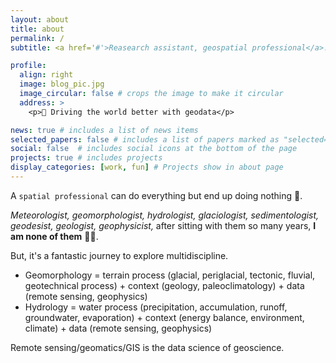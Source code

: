 ```yaml
---
layout: about
title: about
permalink: /
subtitle: <a href='#'>Reasearch assistant, geospatial professional</a>. 0371 Oslo.

profile:
  align: right
  image: blog_pic.jpg
  image_circular: false # crops the image to make it circular
  address: >
    <p>🎯 Driving the world better with geodata</p>

news: true # includes a list of news items
selected_papers: false # includes a list of papers marked as "selected={true}"
social: false  # includes social icons at the bottom of the page
projects: true # includes projects
display_categories: [work, fun] # Projects show in about page
---
```


A `spatial professional` can do everything but end up doing nothing 💊. 

*Meteorologist, geomorphologist, hydrologist, glaciologist, sedimentologist, geodesist, geologist, geophysicist,* after sitting with them so many years, **I am none of them** 🤷‍♂️. 

But, it's a fantastic journey to explore multidiscipline. 
- Geomorphology = terrain process (glacial, periglacial, tectonic, fluvial, geotechnical process) + context (geology, paleoclimatology) + data (remote sensing, geophysics)
- Hydrology = water process (precipitation, accumulation, runoff, groundwater, evaporation) + context (energy balance, environment, climate) + data (remote sensing, geophysics)

Remote sensing/geomatics/GIS is the data science of geoscience.

